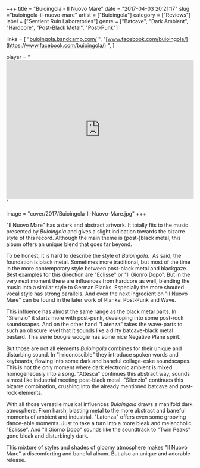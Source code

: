 +++
title = "Buioingola - Il Nuovo Mare"
date = "2017-04-03 20:21:17"
slug ="buioingola-il-nuovo-mare"
artist = ["Buioingola"]
category = ["Reviews"]
label = ["Sentient Ruin Laboratories"]
genre = ["Batcave", "Dark Ambient", "Hardcore", "Post-Black Metal", "Post-Punk"]

links = [
    "[buioingola.bandcamp.com/](https://buioingola.bandcamp.com/)  ",
    "[www.facebook.com/buioingola/](https://www.facebook.com/buioingola/)  ",
]

player = "<iframe style='border: 0; width: 100%; height: 373px;' src='https://bandcamp.com/EmbeddedPlayer/album=3655496022/size=large/bgcol=333333/linkcol=ffffff/artwork=none/transparent=true/' ></iframe>"

image = "cover/2017/Buioingola-Il-Nuovo-Mare.jpg"
+++

"Il Nuovo Mare" has a dark and abstract artwork. It totally fits to the music presented by *Buioingola* and gives a slight indication towards the bizarre style of this record. Although the main theme is (post-)black metal, this album offers an unique blend that goes far beyond.

To be honest, it is hard to describe the style of *Buioingola*.  As said, the foundation is black metal. Sometimes more traditional, but most of the time in the more contemporary style between post-black metal and blackgaze. Best examples for this direction are "Eclisse" or "Il Gionro Dopo". But in the very next moment there are influences from hardcore as well, blending the music into a similar style to German Planks. Especially the more shouted vocal style has strong parallels. And even the next ingredient on "Il Nuovo Mare" can be found in the later work of Planks: Post-Punk and Wave.

This influence has almost the same range as the black metal parts. In "Silenzio" it starts more with post-punk, developing into some post-rock soundscapes. And on the other hand "Latenza" takes the wave-parts to such an obscure level that it sounds like a dirty batcave-black metal bastard. This eerie boogie woogie has some nice Negative Plane spirit.

But those are not all elements *Buioingola* combines for their unique and disturbing sound. In "Irriconoscible" they introduce spoken words and keyboards, flowing into some dark and baneful collage-eske soundscapes. This is not the only moment where dark electronic ambient is mixed homogeneously into a song. "Attesca" continues this abstract way, sounds almost like industrial meeting post-black metal. "Silenzio" continues this bizarre combination, crushing into the already mentioned batcave and post-rock elements.

With all those versatile musical influences *Buioingola* draws a manifold dark atmosphere. From harsh, blasting metal to the more abstract and baneful moments of ambient and industrial. "Latenza" offers even some grooving dance-able moments. Just to take a turn into a more bleak and melancholic "Eclisse". And "Il Giorno Dopo" sounds like the soundtrack to "Twin Peaks" gone bleak and disturbingly dark.

This mixture of styles and shades of gloomy atmosphere makes "Il Nuovo Mare" a discomforting and baneful album. But also an unique and adorable release.
